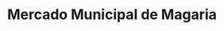 ---
title: "Mercado Municipal de Magaria"
url: /magaria/mercado-municipal-de-magaria/
shop: Supermarkt
---